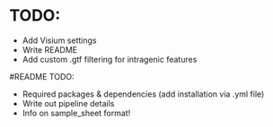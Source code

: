 # TODO:
- Add Visium settings
- Write README
- Add custom .gtf filtering for intragenic features

#README TODO:
- Required packages & dependencies (add installation via .yml file)
- Write out pipeline details
- Info on sample_sheet format!

